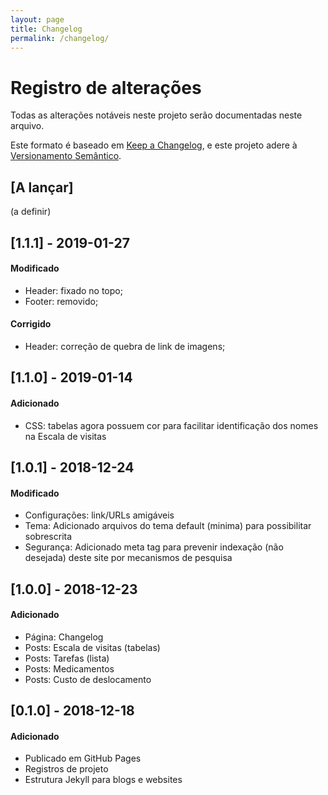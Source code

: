 ```yaml
---
layout: page
title: Changelog
permalink: /changelog/
---
```


# Registro de alterações
Todas as alterações notáveis neste projeto serão documentadas neste arquivo.

Este formato é baseado em [Keep a Changelog](https://keepachangelog.com/en/1.0.0/),
e este projeto adere à [Versionamento Semântico](https://semver.org/spec/v2.0.0.html).

<!--
- Guiding Principles
  - Changelogs are for humans, not machines.
  - There should be an entry for every single version.
  - The same types of changes should be grouped.
  - Versions and sections should be linkable.
  - The latest version comes first.
  - The release date of each version is displayed.
  - Mention whether you follow Semantic Versioning.

- Types of changes
  `Added` for new features.
  `Changed` for changes in existing functionality.
  `Deprecated` for soon-to-be removed features.
  `Removed` for now removed features.
  `Fixed` for any bug fixes.
  `Security` in case of vulnerabilities.
-->

## [A lançar]
(a definir)

## [1.1.1] - 2019-01-27
#### Modificado
- Header: fixado no topo;
- Footer: removido;

#### Corrigido
- Header: correção de quebra de link de imagens;


## [1.1.0] - 2019-01-14
#### Adicionado
- CSS: tabelas agora possuem cor para facilitar identificação dos nomes na Escala de visitas

## [1.0.1] - 2018-12-24
#### Modificado
- Configurações: link/URLs amigáveis
- Tema: Adicionado arquivos do tema default (minima) para possibilitar sobrescrita
- Segurança: Adicionado meta tag para prevenir indexação (não desejada) deste site por mecanismos de pesquisa

## [1.0.0] - 2018-12-23
#### Adicionado
- Página: Changelog
- Posts: Escala de visitas (tabelas)
- Posts: Tarefas (lista)
- Posts: Medicamentos
- Posts: Custo de deslocamento


## [0.1.0] - 2018-12-18
#### Adicionado
- Publicado em GitHub Pages
- Registros de projeto
- Estrutura Jekyll para blogs e websites

